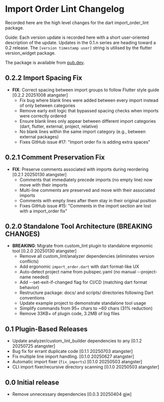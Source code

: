 # Import Order Lint Changelog

Recorded here are the high level changes for the dart
import_order_lint package.

Guide: Each version update is recorded here with a short user-oriented
description of the update. Updates in the 0.1.n series are heading
toward a 0.2 release.  The `[version timestamp user]` string is
utilised by the flutter version_widget package.

The package is available from
[pub.dev](https://pub.dev/packages/import_order_lint).

## 0.2.2 Import Spacing Fix

+ **FIX**: Correct spacing between import groups to follow Flutter style guide [0.2.2 20251008 atangster]
  - Fix bug where blank lines were added between every import instead of only between categories
  - Remove early exit logic that bypassed spacing checks when imports were correctly ordered
  - Ensure blank lines only appear between different import categories (dart, flutter, external, project, relative)
  - No blank lines within the same import category (e.g., between external packages)
  - Fixes GitHub issue #17: "Import order fix is adding extra spaces"

## 0.2.1 Comment Preservation Fix

+ **FIX**: Preserve comments associated with imports during reordering [0.2.1 20250130 atangster]
  - Comments that immediately precede imports (no empty line) now move with their imports
  - Multi-line comments are preserved and move with their associated imports
  - Comments with empty lines after them stay in their original position
  - Fixes GitHub issue #15: "Comments in the import section are lost with a import_order fix"

## 0.2.0 Standalone Tool Architecture (BREAKING CHANGES)

+ **BREAKING**: Migrate from custom_lint plugin to standalone ergonomic tool [0.2.0 20250130 atangster]
  - Remove all custom_lint/analyzer dependencies (eliminates version conflicts)
  - Add ergonomic `import_order.dart` with dart format-like UX
  - Auto-detect project name from pubspec.yaml (no manual --project-name needed)
  - Add --set-exit-if-changed flag for CI/CD (matching dart format behavior)  
  - Restructure package: docs/ and scripts/ directories following Dart conventions
  - Update example project to demonstrate standalone tool usage
  - Simplify commands from 95+ chars to ~60 chars (31% reduction)
  - Remove 33KB+ of plugin code, 3.2MB of log files
## 0.1 Plugin-Based Releases

+ Update analyzer/custom_lint_builder dependencies to any [0.1.2 20250725 atangster]
+ Bug fix for errant duplicate code [0.1.1 20250703 atangster]
+ Fix multiple line import handling. [0.1.0 20250627 atangster]
+ Automatic import fixer (`fix_imports`) [0.1.0 20250503 atangster]
+ CLI import fixer/recursive directory scanning [0.1.0 20250503 atangster]

## 0.0 Initial release

+ Remove unnecessary dependencies [0.0.3 20250404 gjw]

